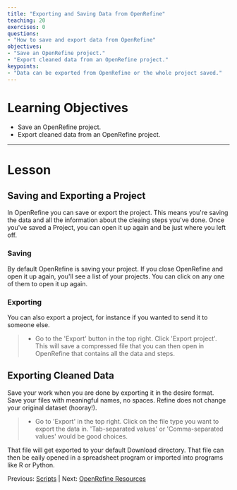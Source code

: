 ```yaml
---
title: "Exporting and Saving Data from OpenRefine"
teaching: 20
exercises: 0
questions:
- "How to save and export data from OpenRefine"
objectives:
- "Save an OpenRefine project."
- "Export cleaned data from an OpenRefine project."
keypoints:
- "Data can be exported from OpenRefine or the whole project saved."
---
```


# Learning Objectives

* Save an OpenRefine project.
* Export cleaned data from an OpenRefine project.


----------------------------------------------------

# Lesson

## Saving and Exporting a Project

In OpenRefine you can save or export the project. This means you're saving the data and all the 
information about the cleaing steps you've done. Once you've saved a Project, you can
open it up again and be just where you left off.

### Saving

By default OpenRefine is saving your project. If you close OpenRefine and open it up again,
you'll see a list of your projects. You can click on any one of them to open it up again.

### Exporting

You can also export a project, for instance if you wanted to send it to someone else. 


>  - Go to the 'Export' button in the top right. Click 'Export project'. This will save a compressed file that you can then open in OpenRefine that contains all the data and steps. 


## Exporting Cleaned Data 

Save your work when you are done by exporting it in the desire format. Save your files with meaningful names, no spaces. Refine does not change your original dataset (hooray!).


>  - Go to 'Export' in the top right. Click on the file type you want to export the data in. 'Tab-separated values' or 'Comma-separated values' would be good choices. 


That file will get
exported to your default Download directory. That file can then be eaily opened in a 
spreadsheet program
or imported into programs like R or Python.


Previous: [Scripts](04-scripts/) | Next: [OpenRefine Resources](07-resources/)
